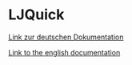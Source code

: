 # LJQuick
[Link zur deutschen Dokumentation](https://www.symcon.de/de/service/dokumentation/modulreferenz/ljquick/)

[Link to the english documentation](https://www.symcon.de/en/service/documentation/module-reference/ljquick/)